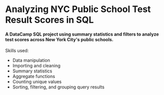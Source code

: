 # Analyzing NYC Public School Test Result Scores in SQL

#### A DataCamp SQL project using summary statistics and filters to analyze test scores across New York City's public schools.

Skills used:
* Data manipulation
* Importing and cleaning
* Summary statistics
* Aggregate functions
* Counting unique values
* Sorting, filtering, and grouping query results
